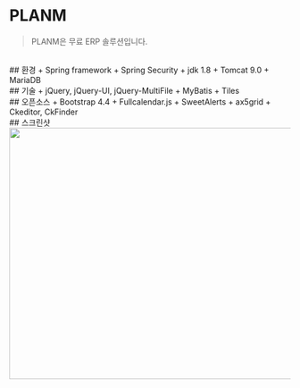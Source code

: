 # PLANM
> PLANM은 무료 ERP 솔루션입니다.
<br/>
## 환경
+ Spring framework
+ Spring Security
+ jdk 1.8
+ Tomcat 9.0
+ MariaDB
<br/>
## 기술
+ jQuery, jQuery-UI, jQuery-MultiFile
+ MyBatis
+ Tiles
<br/>
## 오픈소스
+ Bootstrap 4.4
+ Fullcalendar.js
+ SweetAlerts
+ ax5grid
+ Ckeditor, CkFinder
<br/>
## 스크린샷
<img width="1250px" height="450px" src="https://user-images.githubusercontent.com/47884586/81765268-51a3ee00-950e-11ea-9a2b-718ad7208d71.jpg">
